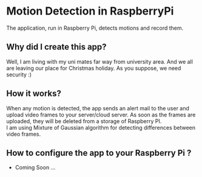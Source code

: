 # Motion Detection in RaspberryPi

The application, run in Raspberry Pi, detects motions and record them.

## Why did I create this app?
Well, I am living with my uni mates far way from university area. And we all are leaving our place for Christmas holiday. As you suppose, we need security :) 

## How it works?

When any motion is detected, the app sends an alert mail to the user and upload video frames to your server/cloud server. As soon as the frames are uploaded, they will be deleted from a storage of Raspberry PI.   
I am using Mixture of Gaussian algorithm for detecting differences between video frames.

## How to configure the app to your Raspberry Pi ?

- Coming Soon ...



